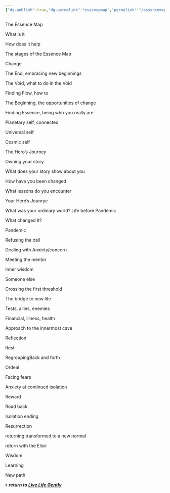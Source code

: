 ```yaml
---
{"dg-publish":true,"dg-permalink":"essencemap","permalink":"/essencemap/","dgHomeLink":true,"dgPassFrontmatter":false}
---
```



The Essence Map

What is it

How does it help

The stages of the Essence Map

Change

The End, embracing new beginnings

The Void, what to do in the Void

Finding Flow, how to

The Beginning, the opportunities of change

Finding Essence, being who you really are

Planetary self, connected

Universal self

Cosmic self

  

The Hero’s Journey

Owning your story

What does your story show about you

How have you been changed

What lessons do you encounter

  

Your Hero’s Jounrye

  

What was your ordinary world? Life before Pandemic

  

What changed it?

Pandemic

  

Refusing the call

Dealing with Anxiety/concern

  

Meeting the mentor

Inner wisdom

Someone else

Crossing the first threshold

The bridge to new life

Tests, allies, enemies

Financial, illness, health

  

Approach to the innermost cave

Reflection

Rest

RegroupingBack and forth

  

Ordeal

Facing fears

Anxiety at continued isolation

  

Reward

  

Road back

Isolation ending

  

Resurrection

  

returning transformed to a new normal

  

return with the Elixir

  

Wisdom

Learning

New path

🌀 ***return to [Live Life Gently](https://livelifegently.co.uk/)***